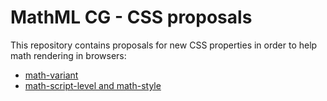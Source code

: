 # MathML CG - CSS proposals

This repository contains proposals for new CSS properties in order to help math
rendering in browsers:

* [math-variant](math-variant-explainer.md)
* [math-script-level and math-style](math-script-level-and-math-style-explainer.md)
